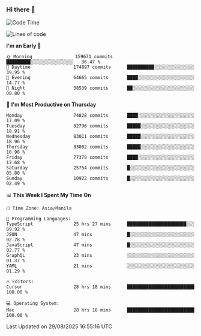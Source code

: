 ### Hi there 👋

<!--START_SECTION:waka-->
![Code Time](http://img.shields.io/badge/Code%20Time-6%2C233%20hrs%2039%20mins-blue)

![Lines of code](https://img.shields.io/badge/From%20Hello%20World%20I%27ve%20Written-147.3%20million%20lines%20of%20code-blue)

**I'm an Early 🐤** 

```text
🌞 Morning                159671 commits      █████████░░░░░░░░░░░░░░░░   36.47 % 
🌆 Daytime                174897 commits      ██████████░░░░░░░░░░░░░░░   39.95 % 
🌃 Evening                64665 commits       ████░░░░░░░░░░░░░░░░░░░░░   14.77 % 
🌙 Night                  38539 commits       ██░░░░░░░░░░░░░░░░░░░░░░░   08.80 % 
```
📅 **I'm Most Productive on Thursday** 

```text
Monday                   74828 commits       ████░░░░░░░░░░░░░░░░░░░░░   17.09 % 
Tuesday                  82796 commits       █████░░░░░░░░░░░░░░░░░░░░   18.91 % 
Wednesday                83011 commits       █████░░░░░░░░░░░░░░░░░░░░   18.96 % 
Thursday                 83082 commits       █████░░░░░░░░░░░░░░░░░░░░   18.98 % 
Friday                   77379 commits       ████░░░░░░░░░░░░░░░░░░░░░   17.68 % 
Saturday                 25754 commits       █░░░░░░░░░░░░░░░░░░░░░░░░   05.88 % 
Sunday                   10922 commits       █░░░░░░░░░░░░░░░░░░░░░░░░   02.49 % 
```


📊 **This Week I Spent My Time On** 

```text
🕑︎ Time Zone: Asia/Manila

💬 Programming Languages: 
TypeScript               25 hrs 27 mins      ██████████████████████░░░   89.92 % 
JSON                     47 mins             █░░░░░░░░░░░░░░░░░░░░░░░░   02.78 % 
JavaScript               47 mins             █░░░░░░░░░░░░░░░░░░░░░░░░   02.77 % 
GraphQL                  23 mins             ░░░░░░░░░░░░░░░░░░░░░░░░░   01.37 % 
YAML                     21 mins             ░░░░░░░░░░░░░░░░░░░░░░░░░   01.29 % 

🔥 Editors: 
Cursor                   28 hrs 18 mins      █████████████████████████   100.00 % 

💻 Operating System: 
Mac                      28 hrs 18 mins      █████████████████████████   100.00 % 
```


 Last Updated on 29/08/2025 16:55:16 UTC
<!--END_SECTION:waka-->


<!--
**rad182/rad182** is a ✨ _special_ ✨ repository because its `README.md` (this file) appears on your GitHub profile.

Here are some ideas to get you started:

- 🔭 I’m currently working on ...
- 🌱 I’m currently learning ...
- 👯 I’m looking to collaborate on ...
- 🤔 I’m looking for help with ...
- 💬 Ask me about ...
- 📫 How to reach me: ...
- 😄 Pronouns: ...
- ⚡ Fun fact: ...
-->

